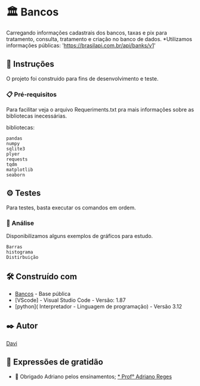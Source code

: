 # 🏛 Bancos

Carregando informações cadastrais dos bancos, taxas e pix para tratamento, consulta, tratamento e criação no banco de dados. 
*Utilizamos informações públicas: 'https://brasilapi.com.br/api/banks/v1'

## 🎯 Instruções

O projeto foi construido para fins de desenvolvimento e teste.

### 📋 Pré-requisitos

Para facilitar veja o arquivo Requeriments.txt pra mais informações sobre as bibliotecas inecessárias. 

bibliotecas: 
```
pandas
numpy
sqlite3
plyer
requests
tqdm
matplotlib 
seaborn 
```

## ⚙️ Testes

Para testes, basta executar os comandos em ordem.

### 🔩 Análise

Disponibilizamos alguns exemplos de gráficos para estudo.

```
Barras
histograma
Distirbuição

```

## 🛠️ Construído com

* [Bancos]('https://brasilapi.com.br/api/banks/v1) - Base pública
* [VScode] - Visual Studio Code - Versão: 1.87
* [python]( Interpretador - Linguagem de programação) - Versão 3.12

## ✒️ Autor

[Davi](https://github.com/DaviZeferino)

## 🎁 Expressões de gratidão

* 🍺 Obrigado Adriano pelos ensinamentos;
[* Prof° Adriano Reges](https://github.com/AdrianoReges)
